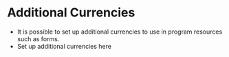 # Additional Currencies
- It is possible to set up additional currencies to use in program resources such as forms.  
- Set up additional currencies here  